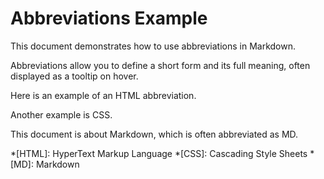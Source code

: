 # Abbreviations Example

This document demonstrates how to use abbreviations in Markdown.

Abbreviations allow you to define a short form and its full meaning, often displayed as a tooltip on hover.

Here is an example of an HTML abbreviation.

Another example is CSS.

This document is about Markdown, which is often abbreviated as MD.

*[HTML]: HyperText Markup Language
*[CSS]: Cascading Style Sheets
*[MD]: Markdown
